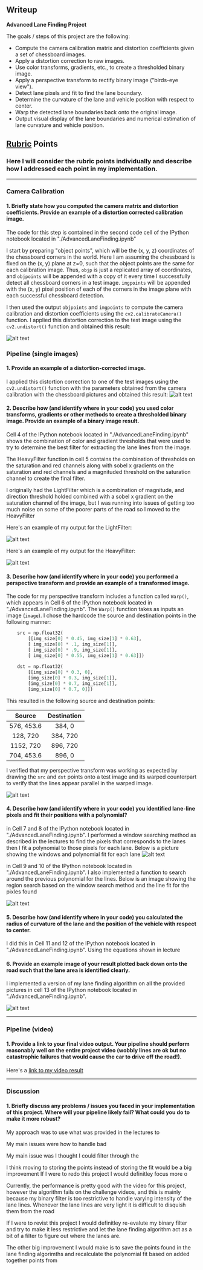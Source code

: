 ## Writeup

**Advanced Lane Finding Project**

The goals / steps of this project are the following:

* Compute the camera calibration matrix and distortion coefficients given a set of chessboard images.
* Apply a distortion correction to raw images.
* Use color transforms, gradients, etc., to create a thresholded binary image.
* Apply a perspective transform to rectify binary image ("birds-eye view").
* Detect lane pixels and fit to find the lane boundary.
* Determine the curvature of the lane and vehicle position with respect to center.
* Warp the detected lane boundaries back onto the original image.
* Output visual display of the lane boundaries and numerical estimation of lane curvature and vehicle position.

[//]: # (Image References)

[image1]: ./WriteupResources/undistort_checkerboard.png "Undistorted"
[image2]: ./WriteupResources/undistort_road.png "Road Undistorted"
[image3]: ./WriteupResources/binary_filter_light.png "Light Binary Example"
[image4]: ./WriteupResources/binary_filter_heavy.png "Heavy Binary Example"
[image5]: ./WriteupResources/warped_transform.png "Warp Example"
[image6]: ./WriteupResources/Finding_Lanes.png "Lane Find"
[image7]: ./WriteupResources/Finding_Lanes_2.png "Lane Find 2"

[image8]: ./WriteupResources/Result.png "Output"

[video1]: ./result.mp4 "Video"

## [Rubric](https://review.udacity.com/#!/rubrics/571/view) Points

### Here I will consider the rubric points individually and describe how I addressed each point in my implementation.  

---

### Camera Calibration

#### 1. Briefly state how you computed the camera matrix and distortion coefficients. Provide an example of a distortion corrected calibration image.

The code for this step is contained in the second code cell of the IPython notebook located in "./AdvancedLaneFinding.ipynb"

I start by preparing "object points", which will be the (x, y, z) coordinates of the chessboard corners in the world. Here I am assuming the chessboard is fixed on the (x, y) plane at z=0, such that the object points are the same for each calibration image.  Thus, `objp` is just a replicated array of coordinates, and `objpoints` will be appended with a copy of it every time I successfully detect all chessboard corners in a test image.  `imgpoints` will be appended with the (x, y) pixel position of each of the corners in the image plane with each successful chessboard detection. 

I then used the output `objpoints` and `imgpoints` to compute the camera calibration and distortion coefficients using the `cv2.calibrateCamera()` function.  I applied this distortion correction to the test image using the `cv2.undistort()` function and obtained this result: 

![alt text][image1]

### Pipeline (single images)

#### 1. Provide an example of a distortion-corrected image.

I applied this distortion correction to one of the test images using the `cv2.undistort()` function with the parameters obtained from the camera calibration with the chessboard pictures and obtained this result: 
![alt text][image2]

#### 2. Describe how (and identify where in your code) you used color transforms, gradients or other methods to create a thresholded binary image.  Provide an example of a binary image result.

Cell 4 of the IPython notebook located in "./AdvancedLaneFinding.ipynb" shows the combination of color and gradient thresholds that were used to try to determine the best filter for extracting the lane lines from the image.

The HeavyFilter function in cell 5 contains the combination of thresholds on the saturation and red channels along with sobel x gradients on the saturation and red channels and a magnituded threshold on the saturation channel to create the final filter.

I originally had the LightFilter which is a combination of magnitude, and direction threshold holded combined with a sobel x gradient on the saturation channel of the image, but I was running into issues of getting too much noise on some of the poorer parts of the road so I moved to the HeavyFilter

Here's an example of my output for the LightFilter: 

![alt text][image3]

Here's an example of my output for the HeavyFilter:

![alt text][image4]

#### 3. Describe how (and identify where in your code) you performed a perspective transform and provide an example of a transformed image.

The code for my perspective transform includes a function called `Warp()`, which appears in Cell 6 of the IPython notebook located in "./AdvancedLaneFinding.ipynb". The `Warp()` function takes as inputs an image (`image`).  I chose the hardcode the source and destination points in the following manner:

```python
    src = np.float32(
        [[img_size[0] * 0.45, img_size[1] * 0.63],
        [ img_size[0] * .1, img_size[1]],
        [ img_size[0] * .9, img_size[1]],
        [ img_size[0] * 0.55, img_size[1] * 0.63]])
    
    dst = np.float32(
        [[img_size[0] * 0.3, 0],
        [img_size[0] * 0.3, img_size[1]],
        [img_size[0] * 0.7, img_size[1]],
        [img_size[0] * 0.7, 0]])
```

This resulted in the following source and destination points:

| Source        | Destination   | 
|:-------------:|:-------------:| 
| 576, 453.6      | 384, 0        | 
| 128, 720      | 384, 720      |
| 1152, 720     | 896, 720      |
| 704, 453.6      | 896, 0        |

I verified that my perspective transform was working as expected by drawing the `src` and `dst` points onto a test image and its warped counterpart to verify that the lines appear parallel in the warped image.

![alt text][image5]

#### 4. Describe how (and identify where in your code) you identified lane-line pixels and fit their positions with a polynomial?

in Cell 7 and 8 of the IPython notebook located in "./AdvancedLaneFinding.ipynb". I performed a window searching method as described in the lectures to find the pixels that corresponds to the lanes then I fit a polynomial to those pixels for each lane. Below is a picture showing the windows and polynomial fit for each lane
![alt text][image6]

in Cell 9 and 10 of the IPython notebook located in "./AdvancedLaneFinding.ipynb". I also implemented a function to search around the previous polynomial for the lines. Below is an image showing the region search based on the window search method and the line fit for the pixles found

![alt text][image7]
#### 5. Describe how (and identify where in your code) you calculated the radius of curvature of the lane and the position of the vehicle with respect to center.

I did this in Cell 11 and 12 of the IPython notebook located in "./AdvancedLaneFinding.ipynb". Using the equations shown in lecture

#### 6. Provide an example image of your result plotted back down onto the road such that the lane area is identified clearly.

I implemented a version of my lane finding algorithm on all the provided pictures in cell 13 of the IPython notebook located in "./AdvancedLaneFinding.ipynb".

![alt text][image8]

---

### Pipeline (video)

#### 1. Provide a link to your final video output.  Your pipeline should perform reasonably well on the entire project video (wobbly lines are ok but no catastrophic failures that would cause the car to drive off the road!).

Here's a [link to my video result](./project_video.mp4)

---

### Discussion

#### 1. Briefly discuss any problems / issues you faced in your implementation of this project.  Where will your pipeline likely fail?  What could you do to make it more robust?

My approach was to use what was provided in the lectures to 

My main issues were how to handle bad 

My main issue was I thought I could filter through the 

I think moving to storing the points instead of storing the fit would be a big improvement
If I were to redo this project I would definitley focus more o

Currently, the performance is pretty good with the video for this project, however the algorithm fails on the challenge videos, and this is mainly because my binary filter is too restrictive to handle varying intensity of the lane lines. Whenever the lane lines are very light it is difficult to disquish them from the road

If I were to revist this project I would definitley re-evalute my binary filter and try to make it less restrictive and let the lane finding algorithm act as a bit of a filter to figure out where the lanes are.

The other big improvement I would make is to save the points found in the lane finding algorimths and recalculate the polynomial fit based on added together points from 
